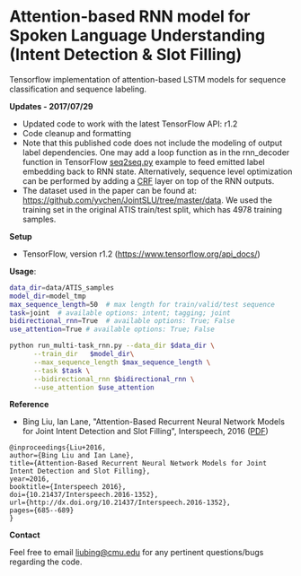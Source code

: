 Attention-based RNN model for Spoken Language Understanding (Intent Detection & Slot Filling)
==================
Tensorflow implementation of attention-based LSTM models for sequence classification and sequence labeling.

**Updates - 2017/07/29**
* Updated code to work with the latest TensorFlow API: r1.2
* Code cleanup and formatting
* Note that this published code does not include the modeling of output label dependencies. One may add a loop function as in the rnn_decoder function in TensorFlow <a href="https://github.com/tensorflow/tensorflow/blob/master/tensorflow/contrib/legacy_seq2seq/python/ops/seq2seq.py#L292" target="_blank">seq2seq.py</a> example to feed emitted label embedding back to RNN state. Alternatively, sequence level optimization can be performed by adding a <a href="https://github.com/tensorflow/tensorflow/tree/master/tensorflow/contrib/crf" target="_blank">CRF</a> layer on top of the RNN outputs.
* The dataset used in the paper can be found at: https://github.com/yvchen/JointSLU/tree/master/data. We used the training set in the original ATIS train/test split, which has 4978 training samples.

**Setup**

* TensorFlow, version r1.2 (https://www.tensorflow.org/api_docs/)

**Usage**:
```bash
data_dir=data/ATIS_samples
model_dir=model_tmp
max_sequence_length=50  # max length for train/valid/test sequence
task=joint  # available options: intent; tagging; joint
bidirectional_rnn=True  # available options: True; False
use_attention=True # available options: True; False

python run_multi-task_rnn.py --data_dir $data_dir \
      --train_dir   $model_dir\
      --max_sequence_length $max_sequence_length \
      --task $task \
      --bidirectional_rnn $bidirectional_rnn \
      --use_attention $use_attention
```

**Reference**

* Bing Liu, Ian Lane, "Attention-Based Recurrent Neural Network Models for Joint Intent Detection and Slot Filling", Interspeech, 2016 (<a href="http://www.isca-speech.org/archive/Interspeech_2016/pdfs/1352.PDF" target="_blank">PDF</a>)

```
@inproceedings{Liu+2016,
author={Bing Liu and Ian Lane},
title={Attention-Based Recurrent Neural Network Models for Joint Intent Detection and Slot Filling},
year=2016,
booktitle={Interspeech 2016},
doi={10.21437/Interspeech.2016-1352},
url={http://dx.doi.org/10.21437/Interspeech.2016-1352},
pages={685--689}
}
```

**Contact** 

Feel free to email liubing@cmu.edu for any pertinent questions/bugs regarding the code. 
